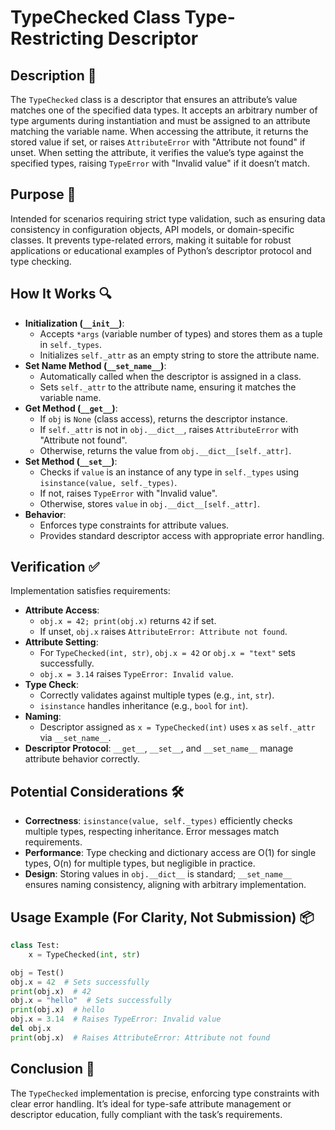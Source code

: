 # TypeChecked Class Type-Restricting Descriptor

## Description 📝

The `TypeChecked` class is a descriptor that ensures an attribute’s value matches one of the specified data types.
It accepts an arbitrary number of type arguments during instantiation and must be assigned to an attribute matching the variable name.
When accessing the attribute, it returns the stored value if set, or raises `AttributeError` with "Attribute not found" if unset.
When setting the attribute, it verifies the value’s type against the specified types, raising `TypeError` with "Invalid value" if it doesn’t match.

## Purpose 🎯

Intended for scenarios requiring strict type validation, such as ensuring data consistency in configuration objects, API models, or domain-specific classes.
It prevents type-related errors, making it suitable for robust applications or educational examples of Python’s descriptor protocol and type checking.

## How It Works 🔍

-   **Initialization (`__init__`)**:
    -   Accepts `*args` (variable number of types) and stores them as a tuple in `self._types`.
    -   Initializes `self._attr` as an empty string to store the attribute name.
-   **Set Name Method (`__set_name__`)**:
    -   Automatically called when the descriptor is assigned in a class.
    -   Sets `self._attr` to the attribute name, ensuring it matches the variable name.
-   **Get Method (`__get__`)**:
    -   If `obj` is `None` (class access), returns the descriptor instance.
    -   If `self._attr` is not in `obj.__dict__`, raises `AttributeError` with "Attribute not found".
    -   Otherwise, returns the value from `obj.__dict__[self._attr]`.
-   **Set Method (`__set__`)**:
    -   Checks if `value` is an instance of any type in `self._types` using `isinstance(value, self._types)`.
    -   If not, raises `TypeError` with "Invalid value".
    -   Otherwise, stores `value` in `obj.__dict__[self._attr]`.
-   **Behavior**:
    -   Enforces type constraints for attribute values.
    -   Provides standard descriptor access with appropriate error handling.

## Verification ✅

Implementation satisfies requirements:

-   **Attribute Access**:
    -   `obj.x = 42; print(obj.x)` returns `42` if set.
    -   If unset, `obj.x` raises `AttributeError: Attribute not found`.
-   **Attribute Setting**:
    -   For `TypeChecked(int, str)`, `obj.x = 42` or `obj.x = "text"` sets successfully.
    -   `obj.x = 3.14` raises `TypeError: Invalid value`.
-   **Type Check**:
    -   Correctly validates against multiple types (e.g., `int`, `str`).
    -   `isinstance` handles inheritance (e.g., `bool` for `int`).
-   **Naming**:
    -   Descriptor assigned as `x = TypeChecked(int)` uses `x` as `self._attr` via `__set_name__`.
-   **Descriptor Protocol**: `__get__`, `__set__`, and `__set_name__` manage attribute behavior correctly.

## Potential Considerations 🛠️

-   **Correctness**: `isinstance(value, self._types)` efficiently checks multiple types, respecting inheritance. Error messages match requirements.
-   **Performance**: Type checking and dictionary access are O(1) for single types, O(n) for multiple types, but negligible in practice.
-   **Design**: Storing values in `obj.__dict__` is standard; `__set_name__` ensures naming consistency, aligning with arbitrary implementation.

## Usage Example (For Clarity, Not Submission) 📦

```python
class Test:
    x = TypeChecked(int, str)

obj = Test()
obj.x = 42  # Sets successfully
print(obj.x)  # 42
obj.x = "hello"  # Sets successfully
print(obj.x)  # hello
obj.x = 3.14  # Raises TypeError: Invalid value
del obj.x
print(obj.x)  # Raises AttributeError: Attribute not found
```

## Conclusion 🚀

The `TypeChecked` implementation is precise, enforcing type constraints with clear error handling.
It’s ideal for type-safe attribute management or descriptor education, fully compliant with the task’s requirements.
